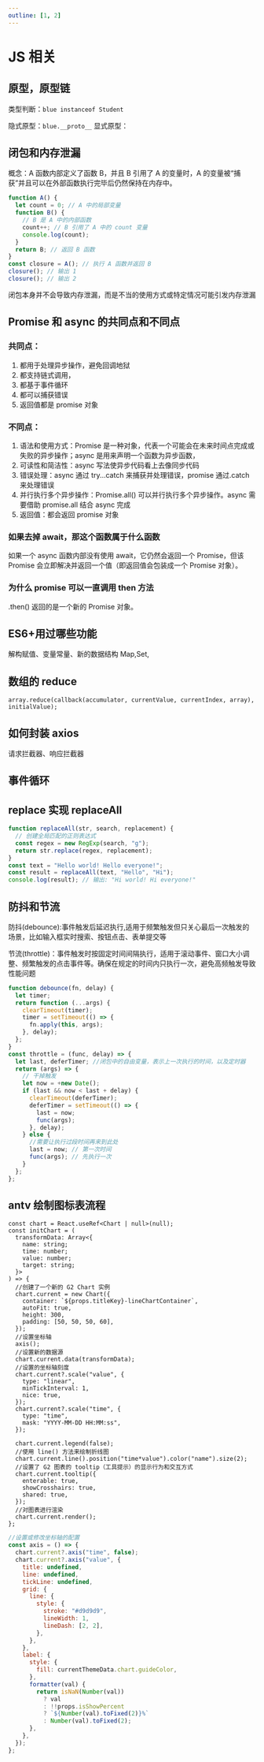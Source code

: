 ```yaml
---
outline: [1, 2]
---
```


# JS 相关

## 原型，原型链

类型判断：`blue instanceof Student`

隐式原型：`blue.__proto__`
显式原型：

## 闭包和内存泄漏

概念：A 函数内部定义了函数 B，并且 B 引用了 A 的变量时，A 的变量被“捕获”并且可以在外部函数执行完毕后仍然保持在内存中。

```js
function A() {
  let count = 0; // A 中的局部变量
  function B() {
    // B 是 A 中的内部函数
    count++; // B 引用了 A 中的 count 变量
    console.log(count);
  }
  return B; // 返回 B 函数
}
const closure = A(); // 执行 A 函数并返回 B
closure(); // 输出 1
closure(); // 输出 2
```

闭包本身并不会导致内存泄漏，而是不当的使用方式或特定情况可能引发内存泄漏

## Promise 和 async 的共同点和不同点

### 共同点：

1. 都用于处理异步操作，避免回调地狱
2. 都支持链式调用，
3. 都基于事件循环
4. 都可以捕获错误
5. 返回值都是 promise 对象

### 不同点：

1. 语法和使用方式：Promise 是一种对象，代表一个可能会在未来时间点完成或失败的异步操作；async 是用来声明一个函数为异步函数，
2. 可读性和简洁性：async 写法使异步代码看上去像同步代码
3. 错误处理：async 通过 try...catch 来捕获并处理错误，promise 通过.catch 来处理错误
4. 并行执行多个异步操作：Promise.all() 可以并行执行多个异步操作。async 需要借助 promise.all 结合 async 完成
5. 返回值：都会返回 promise 对象

### 如果去掉 await，那这个函数属于什么函数

如果一个 async 函数内部没有使用 await，它仍然会返回一个 Promise，但该 Promise 会立即解决并返回一个值（即返回值会包装成一个 Promise 对象）。

### 为什么 promise 可以一直调用 then 方法

.then() 返回的是一个新的 Promise 对象。

## ES6+用过哪些功能

解构赋值、变量常量、新的数据结构 Map,Set,

## 数组的 reduce

`array.reduce(callback(accumulator, currentValue, currentIndex, array), initialValue);`

## 如何封装 axios

请求拦截器、响应拦截器

## 事件循环

## replace 实现 replaceAll

```js
function replaceAll(str, search, replacement) {
  // 创建全局匹配的正则表达式
  const regex = new RegExp(search, "g");
  return str.replace(regex, replacement);
}
const text = "Hello world! Hello everyone!";
const result = replaceAll(text, "Hello", "Hi");
console.log(result); // 输出: "Hi world! Hi everyone!"
```

## 防抖和节流

防抖(debounce):事件触发后延迟执行,适用于频繁触发但只关心最后一次触发的场景，比如输入框实时搜索、按钮点击、表单提交等

节流(throttle)：事件触发时按固定时间间隔执行，适用于滚动事件、窗口大小调整、频繁触发的点击事件等。确保在规定的时间内只执行一次，避免高频触发导致性能问题

```js
function debounce(fn, delay) {
  let timer;
  return function (...args) {
    clearTimeout(timer);
    timer = setTimeout(() => {
      fn.apply(this, args);
    }, delay);
  };
}
const throttle = (func, delay) => {
  let last, deferTimer; //闭包中的自由变量，表示上一次执行的时间，以及定时器
  return (args) => {
    // 干掉触发
    let now = +new Date();
    if (last && now < last + delay) {
      clearTimeout(deferTimer);
      deferTimer = setTimeout(() => {
        last = now;
        func(args);
      }, delay);
    } else {
      //需要让执行过段时间再来到此处
      last = now; // 第一次时间
      func(args); // 先执行一次
    }
  };
};
```

## antv 绘制图标表流程

```tsx
const chart = React.useRef<Chart | null>(null);
const initChart = (
  transformData: Array<{
    name: string;
    time: number;
    value: number;
    target: string;
  }>
) => {
  //创建了一个新的 G2 Chart 实例
  chart.current = new Chart({
    container: `${props.titleKey}-lineChartContainer`,
    autoFit: true,
    height: 300,
    padding: [50, 50, 50, 60],
  });
  //设置坐标轴
  axis();
  //设置新的数据源
  chart.current.data(transformData);
  //设置的坐标轴刻度
  chart.current?.scale("value", {
    type: "linear",
    minTickInterval: 1,
    nice: true,
  });
  chart.current?.scale("time", {
    type: "time",
    mask: "YYYY-MM-DD HH:MM:ss",
  });

  chart.current.legend(false);
  //使用 line() 方法来绘制折线图
  chart.current.line().position("time*value").color("name").size(2);
  //设置了 G2 图表的 tooltip（工具提示）的显示行为和交互方式
  chart.current.tooltip({
    enterable: true,
    showCrosshairs: true,
    shared: true,
  });
  //对图表进行渲染
  chart.current.render();
};
```

```js
//设置或修改坐标轴的配置
const axis = () => {
  chart.current?.axis("time", false);
  chart.current?.axis("value", {
    title: undefined,
    line: undefined,
    tickLine: undefined,
    grid: {
      line: {
        style: {
          stroke: "#d9d9d9",
          lineWidth: 1,
          lineDash: [2, 2],
        },
      },
    },
    label: {
      style: {
        fill: currentThemeData.chart.guideColor,
      },
      formatter(val) {
        return isNaN(Number(val))
          ? val
          : !!props.isShowPercent
          ? `${Number(val).toFixed(2)}%`
          : Number(val).toFixed(2);
      },
    },
  });
};
```

